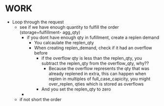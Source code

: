 # WORK

- Loop through the request
    - see if we have enough quantity to fulfill the order (storage+fulfillment- agg_qty)
        - if you dont have enough qty in fufillment, create a replen demand
            - You calcaulate the replen_qty
            - When creating replen_demand,  check if it had an overflow before
                - if the overflow qty is less than the replen_qty, you subtract the replen_qty from the overflow_qty, why??
                    - Because the overflow represents the qty that was already replened in extra, this can happen when replen in multiples of full_case_capicity, you might over_replen, qties which is stored as overflows
                - And you set the replen_qty to zero
        - 
    - if not short the order